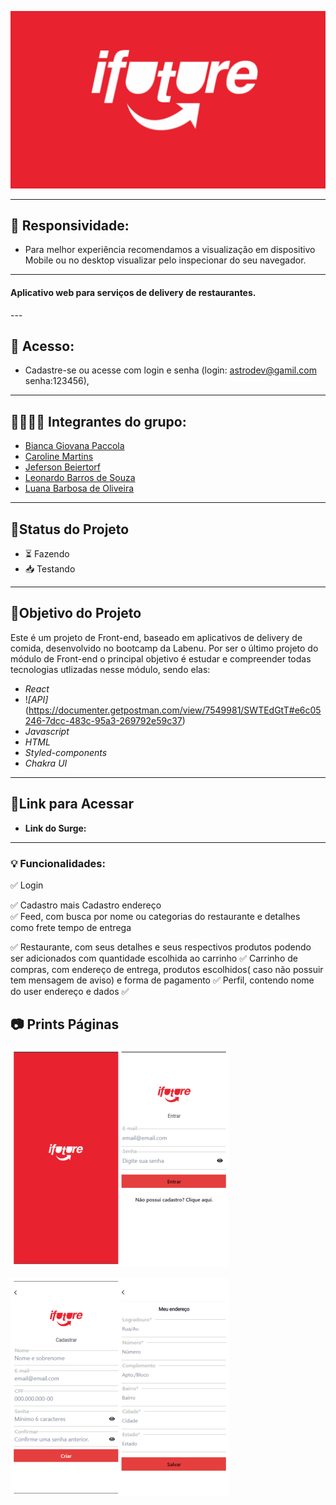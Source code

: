 <!-- <h1 align="center">
     Labefood
</h1> -->

![](./src/img/capa-readme.png)

---

## 📱 Responsividade: 
- Para melhor experiência recomendamos a visualização em dispositivo Mobile ou no desktop visualizar pelo inspecionar do seu navegador.
---

<h4 align="left">
    Aplicativo web para serviços de delivery de restaurantes.
</h4>
---

## 🔐 Acesso:
- Cadastre-se ou acesse com login e senha (login: astrodev@gamil.com senha:123456),

---

##  👩🏽👨🏾 Integrantes do grupo:

- [Bianca Giovana Paccola](https://github.com/BiancaPaccola)
- [Caroline Martins](https://github.com/CarolineMartins09)
- [Jeferson Beiertorf](https://github.com/Jeferson-Beiertorf)
- [Leonardo Barros de Souza](https://github.com/FluffyThread)
- [Luana Barbosa de Oliveira](https://github.com/deoliveiraluana)

---

##  🧭Status do Projeto

 - ⏳ Fazendo
 - 📥 Testando 

---

##  🎯Objetivo do Projeto

Este é um projeto de Front-end, baseado em aplicativos de delivery de comida, desenvolvido no bootcamp da Labenu. Por ser o último projeto do módulo de Front-end o principal objetivo é estudar e compreender todas tecnologias utlizadas nesse módulo, sendo elas: 
* _React_
* !*[API]*(https://documenter.getpostman.com/view/7549981/SWTEdGtT#e6c05246-7dcc-483c-95a3-269792e59c37)
* _Javascript_
* _HTML_
* _Styled-components_
* _Chakra UI_


---
## 🔗Link para Acessar

- **Link do Surge:** 

---

### 💡 Funcionalidades:
✅ Login <br/> 

✅ Cadastro mais Cadastro endereço <br/>
✅ Feed, com busca por nome ou categorias do restaurante e detalhes como frete tempo de entrega

✅ Restaurante, com seus detalhes e seus respectivos produtos podendo ser adicionados com quantidade escolhida ao carrinho
✅ Carrinho de compras, com endereço de entrega, produtos escolhidos( caso não possuir tem mensagem de aviso) e forma de pagamento
✅ Perfil, contendo nome do user endereço e dados
✅ 

## 📷 Prints Páginas

![](./src/img/home-login.png)

![](./src/img/name-endereco.png)


